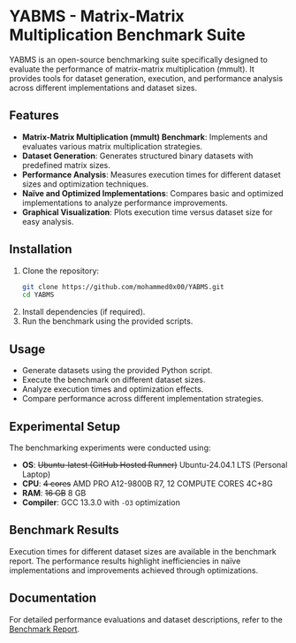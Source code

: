 # YABMS - Matrix-Matrix Multiplication Benchmark Suite

YABMS is an open-source benchmarking suite specifically designed to evaluate the performance of matrix-matrix multiplication (mmult). It provides tools for dataset generation, execution, and performance analysis across different implementations and dataset sizes.

## Features
- **Matrix-Matrix Multiplication (mmult) Benchmark**: Implements and evaluates various matrix multiplication strategies.
- **Dataset Generation**: Generates structured binary datasets with predefined matrix sizes.
- **Performance Analysis**: Measures execution times for different dataset sizes and optimization techniques.
- **Naïve and Optimized Implementations**: Compares basic and optimized implementations to analyze performance improvements.
- **Graphical Visualization**: Plots execution time versus dataset size for easy analysis.

## Installation
1. Clone the repository:
   ```sh
   git clone https://github.com/mohammed0x00/YABMS.git
   cd YABMS
   ```
2. Install dependencies (if required).
3. Run the benchmark using the provided scripts.

## Usage
- Generate datasets using the provided Python script.
- Execute the benchmark on different dataset sizes.
- Analyze execution times and optimization effects.
- Compare performance across different implementation strategies.

## Experimental Setup
The benchmarking experiments were conducted using:
- **OS**: ~~Ubuntu-latest (GitHub Hosted Runner)~~ Ubuntu-24.04.1 LTS (Personal Laptop)
- **CPU**: ~~4 cores~~ AMD PRO A12-9800B R7, 12 COMPUTE CORES 4C+8G
- **RAM**: ~~16 GB~~ 8 GB
- **Compiler**: GCC 13.3.0 with `-O3` optimization

## Benchmark Results
Execution times for different dataset sizes are available in the benchmark report. The performance results highlight inefficiencies in naïve implementations and improvements achieved through optimizations.

## Documentation
For detailed performance evaluations and dataset descriptions, refer to the [Benchmark Report](https://github.com/mohammed0x00/YABMS/blob/main/docs/Report.pdf).
